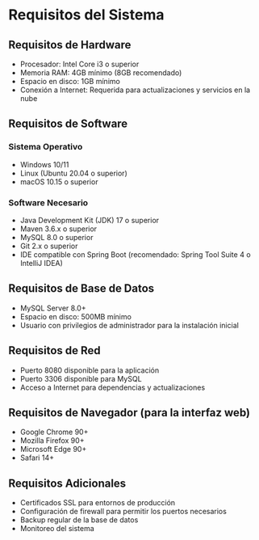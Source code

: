 # Requisitos del Sistema

## Requisitos de Hardware
- Procesador: Intel Core i3 o superior
- Memoria RAM: 4GB mínimo (8GB recomendado)
- Espacio en disco: 1GB mínimo
- Conexión a Internet: Requerida para actualizaciones y servicios en la nube

## Requisitos de Software
### Sistema Operativo
- Windows 10/11
- Linux (Ubuntu 20.04 o superior)
- macOS 10.15 o superior

### Software Necesario
- Java Development Kit (JDK) 17 o superior
- Maven 3.6.x o superior
- MySQL 8.0 o superior
- Git 2.x o superior
- IDE compatible con Spring Boot (recomendado: Spring Tool Suite 4 o IntelliJ IDEA)

## Requisitos de Base de Datos
- MySQL Server 8.0+
- Espacio en disco: 500MB mínimo
- Usuario con privilegios de administrador para la instalación inicial

## Requisitos de Red
- Puerto 8080 disponible para la aplicación
- Puerto 3306 disponible para MySQL
- Acceso a Internet para dependencias y actualizaciones

## Requisitos de Navegador (para la interfaz web)
- Google Chrome 90+
- Mozilla Firefox 90+
- Microsoft Edge 90+
- Safari 14+

## Requisitos Adicionales
- Certificados SSL para entornos de producción
- Configuración de firewall para permitir los puertos necesarios
- Backup regular de la base de datos
- Monitoreo del sistema 